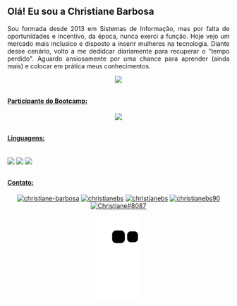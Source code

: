 ## Olá! Eu sou a Christiane Barbosa
<p align="justify"> Sou formada desde 2013 em Sistemas de Informação, mas por falta de oportunidades e incentivo, da época, nunca exerci a função. Hoje vejo um mercado mais inclusico e disposto a inserir mulheres na tecnologia. Diante desse cenário, volto a me dedidcar diariamente para recuperar o "tempo perdido". Aguardo ansiosamente por uma chance para aprender (ainda mais) e colocar em prática meus conhecimentos.</p>

<div align="center">
  <a href="https://github.com/christianebs/">
  <img height="180em" src="https://github-readme-stats.vercel.app/api?username=christianebs&show_icons=true&theme=dracula&include_all_commits=true&count_private=true" />
</div>

##

#### Participante do Bootcamp:
<div align="center">
<img height="120em" src="https://hermes.digitalinnovation.one/tracks/01b0dd36-83ef-40f8-b52a-d542cc85727c.png" />
</div>

## 

#### Linguagens:

<div align="center" style="display: inline-block"><br>
  <img src="https://img.shields.io/badge/Java-ED8B00?style=for-the-badge&logo=java&logoColor=white">
  <img src="https://img.shields.io/badge/HTML-239120?style=for-the-badge&logo=html5&logoColor=white">
  <img src="https://img.shields.io/badge/CSS-239120?&style=for-the-badge&logo=css3&logoColor=white">
</div>

##

#### Contato:

<div align="center">
  <a href="https://linkedin.com/in/christiane-barbosa" target="blank"><img src="https://img.shields.io/badge/LinkedIn-0077B5?style=for-the-badge&logo=linkedin&logoColor=white" alt="christiane-barbosa" target="_blank" /></a>
  <a href="mailto:christianebs90@gmail.com" target="blank"><img src="https://img.shields.io/badge/Gmail-D14836?style=for-the-badge&logo=gmail&logoColor=white" alt="christianebs" target="_blank" /></a>
  <a href="https://twitter.com/christianebs" target="blank"><img src="https://img.shields.io/badge/Twitter-1DA1F2?style=for-the-badge&logo=twitter&logoColor=white" alt="christianebs" target="_blank" /></a>
  <a href="https://instagram.com/christianebs90" target="blank"><img src="https://img.shields.io/badge/Instagram-E4405F?style=for-the-badge&logo=instagram&logoColor=white" alt="christianebs90" target="_blank" /></a>
  <a href="https://discordapp.com/users/8087" target="blank"><img src="https://img.shields.io/badge/Discord-7289DA?style=for-the-badge&logo=discord&logoColor=white" alt="Christiane#8087" target="_blank" /></a>
  
  ![Snake animation](https://github.com/christianebs/christianebs/blob/output/github-contribution-grid-snake.svg)
</div>
